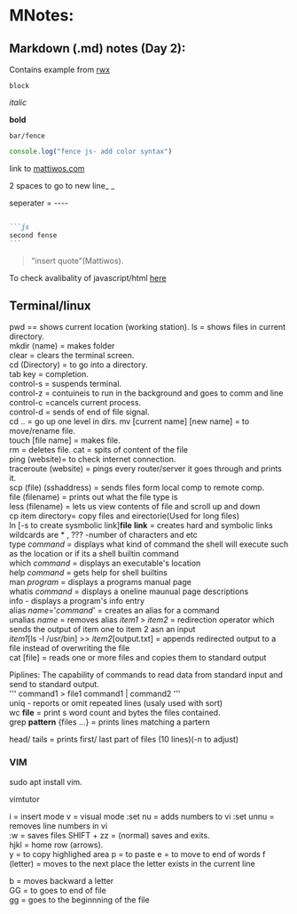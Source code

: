 # MNotes:

## Markdown (.md) notes (Day 2): 
Contains example from [rwx](https://rwx.gg/basicmark/)

`block`  

*italic*  

**bold**

```
bar/fence
```

```js
console.log("fence js- add color syntax")
```
link to [mattiwos.com](https://mattiwos.com)  

2 spaces to go to new line_ _  

seperater = ----  

~~~~Markdown

```js
second fense
```
~~~~

>"insert quote"(Mattiwos).  

To check avalibality of javascript/html [here](https://caniuse.com/)
## Terminal/linux 
pwd == shows current location (working station). 
ls = shows files in current directory.  
mkdir (name) = makes folder   
clear = clears the terminal screen.    
cd (Directory) = to go into a directory.   
tab key = completion.     
control-s = suspends terminal.   
control-z = contuineis to run in the background and goes to comm
and line    
control-c =cancels current process.   
control-d = sends of end of file signal.  
cd .. = go up one level in dirs. 
mv [current name] [new name] = to move/rename file.    
touch [file name] = makes file.    
rm = deletes file. 
cat = spits of content of the file  
ping (website)= to check internet connection.  
traceroute (website) = pings every router/server it goes through and prints it.   
scp (file) (sshaddress) = sends files form local comp to remote comp.  
file (filename) = prints out what the file type is   
less (filename) = lets us view contents of file and scroll up and down  
cp item directory= copy files and eirectorie(Used for long files)  
ln [-s to create sysmbolic link]**file** **link** = creates hard and symbolic links  
wildcards are * , ??? -number of characters and etc  
type *command* = displays what kind of command the shell will execute 
such as the location or if its a shell builtin command  
which *command* = displays an executable's location  
help *command* = gets help for shell builtins  
man *program* = displays a programs manual page  
whatis *command* = displays a oneline maunual page descriptions  
info - displays a program's info entry  
alias *name*='*command*' = creates an alias for a command  
unalias *name* = removes alias
*item1* > *item2* = redirection operator which sends the output of item one to item 2 asn an input  
*item1*[ls -l /usr/bin] >> *item2*[output.txt] = appends redirected output to a file instead of overwriting the file  
cat [file] = reads one or more files and copies them to standard output  

Piplines: The capability of commands to read data from standard input and
send to standard output.    
'''
command1 > file1
command1 | command2
'''  
uniq - reports or omit repeated lines (usaly used with sort)   
wc **file** = print s word count and bytes the files contained.  
grep **pattern** {files ...} = prints lines matching a partern   

head/ tails = prints first/ last part of files (10 lines)(-n to adjust)  
  

### VIM

sudo apt install vim.  

vimtutor   

i = insert mode
v = visual mode
:set nu = adds numbers to vi
:set unnu = removes line numbers in vi  
:w = saves files 
SHIFT + zz = (normal) saves and exits.  
hjkl = home row (arrows).  
y = to copy highlighed area 
p = to paste
e = to move to end of words
f (letter) = moves to the next place the letter exists in the current
line  

b = moves backward a letter   
GG = to goes to end of file  
gg = goes to the beginnning of the file

